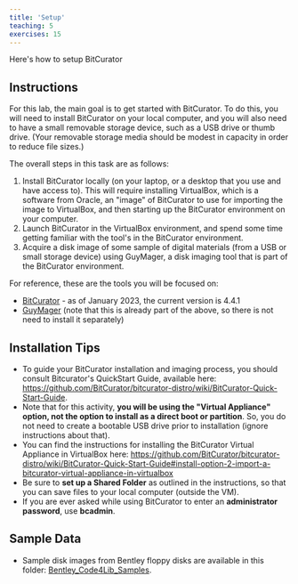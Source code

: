 ```yaml
---
title: 'Setup'
teaching: 5
exercises: 15
---
```


Here's how to setup BitCurator

## Instructions

For this lab, the main goal is to get started with BitCurator. To do this, you will need to install BitCurator on your local computer, and you will also need to have a small removable storage device, such as a USB drive or thumb drive. (Your removable storage media should be modest in capacity in order to reduce file sizes.) 

The overall steps in this task are as follows:

1. Install BitCurator locally (on your laptop, or a desktop that you use and have access to). This will require installing VirtualBox, which is a software from Oracle, an "image" of BitCurator to use for importing the image to VirtualBox, and then starting up the BitCurator environment on your computer.
1. Launch BitCurator in the VirtualBox environment, and spend some time getting familiar with
the tool's in the BitCurator environment.
1. Acquire a disk image of some sample of digital materials (from a USB or small
storage device) using GuyMager, a disk imaging tool that is part of the BitCurator 
environment.

For reference, these are the tools you will be focused on:

* [BitCurator](https://github.com/BitCurator/bitcurator-distro/wiki/Releases) - as of January 2023, the current version is 4.4.1 
* [GuyMager](https://guymager.sourceforge.io/) (note that this is already part 
of the above, so there is not need to install it separately)

## Installation Tips

* To guide your BitCurator installation and imaging process, you should consult
Bitcurator's QuickStart Guide, available here: https://github.com/BitCurator/bitcurator-distro/wiki/BitCurator-Quick-Start-Guide.
* Note that for this activity, **you will be using the "Virtual Appliance" option, not the option to 
install as a direct boot or partition**. So, you do not need to create a bootable 
USB drive prior to installation (ignore instructions about that). 
* You can find the instructions for installing the BitCurator Virtual Appliance in VirtualBox here: https://github.com/BitCurator/bitcurator-distro/wiki/BitCurator-Quick-Start-Guide#install-option-2-import-a-bitcurator-virtual-appliance-in-virtualbox 
* Be sure to **set up a Shared Folder** as outlined in the instructions, so that you can save files to your local computer (outside the VM). 
* If you are ever asked while using BitCurator to enter an **administrator password**, 
use **bcadmin**.

## Sample Data

- Sample disk images from Bentley floppy disks are available in this folder: [Bentley_Code4Lib_Samples](https://drive.google.com/drive/folders/1UQKnuwDyv8rEe2-5aFAEKkvFgYHBW7Lo?usp=drive_link).
